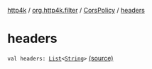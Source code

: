 [http4k](../../index.md) / [org.http4k.filter](../index.md) / [CorsPolicy](index.md) / [headers](./headers.md)

# headers

`val headers: `[`List`](https://kotlinlang.org/api/latest/jvm/stdlib/kotlin.collections/-list/index.html)`<`[`String`](https://kotlinlang.org/api/latest/jvm/stdlib/kotlin/-string/index.html)`>` [(source)](https://github.com/http4k/http4k/blob/master/http4k-core/src/main/kotlin/org/http4k/filter/ServerFilters.kt#L22)
